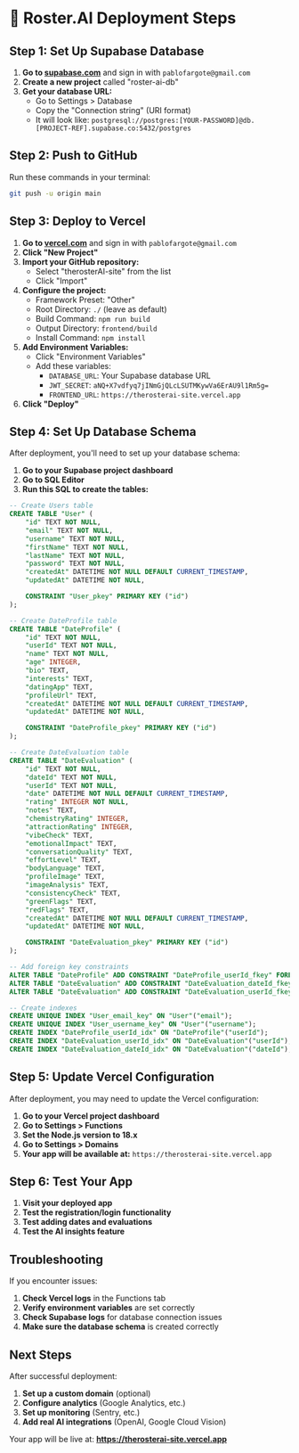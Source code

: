 # 🚀 Roster.AI Deployment Steps

## Step 1: Set Up Supabase Database

1. **Go to [supabase.com](https://supabase.com)** and sign in with `pablofargote@gmail.com`
2. **Create a new project** called "roster-ai-db"
3. **Get your database URL:**
   - Go to Settings > Database
   - Copy the "Connection string" (URI format)
   - It will look like: `postgresql://postgres:[YOUR-PASSWORD]@db.[PROJECT-REF].supabase.co:5432/postgres`

## Step 2: Push to GitHub

Run these commands in your terminal:

```bash
git push -u origin main
```

## Step 3: Deploy to Vercel

1. **Go to [vercel.com](https://vercel.com)** and sign in with `pablofargote@gmail.com`
2. **Click "New Project"**
3. **Import your GitHub repository:**
   - Select "therosterAI-site" from the list
   - Click "Import"
4. **Configure the project:**
   - Framework Preset: "Other"
   - Root Directory: `./` (leave as default)
   - Build Command: `npm run build`
   - Output Directory: `frontend/build`
   - Install Command: `npm install`
5. **Add Environment Variables:**
   - Click "Environment Variables"
   - Add these variables:
     - `DATABASE_URL`: Your Supabase database URL
     - `JWT_SECRET`: `aNQ+X7vdfyq7jINmGjQLcLSUTMKywVa6ErAU9l1Rm5g=`
     - `FRONTEND_URL`: `https://therosterai-site.vercel.app`
6. **Click "Deploy"**

## Step 4: Set Up Database Schema

After deployment, you'll need to set up your database schema:

1. **Go to your Supabase project dashboard**
2. **Go to SQL Editor**
3. **Run this SQL to create the tables:**

```sql
-- Create Users table
CREATE TABLE "User" (
    "id" TEXT NOT NULL,
    "email" TEXT NOT NULL,
    "username" TEXT NOT NULL,
    "firstName" TEXT NOT NULL,
    "lastName" TEXT NOT NULL,
    "password" TEXT NOT NULL,
    "createdAt" DATETIME NOT NULL DEFAULT CURRENT_TIMESTAMP,
    "updatedAt" DATETIME NOT NULL,

    CONSTRAINT "User_pkey" PRIMARY KEY ("id")
);

-- Create DateProfile table
CREATE TABLE "DateProfile" (
    "id" TEXT NOT NULL,
    "userId" TEXT NOT NULL,
    "name" TEXT NOT NULL,
    "age" INTEGER,
    "bio" TEXT,
    "interests" TEXT,
    "datingApp" TEXT,
    "profileUrl" TEXT,
    "createdAt" DATETIME NOT NULL DEFAULT CURRENT_TIMESTAMP,
    "updatedAt" DATETIME NOT NULL,

    CONSTRAINT "DateProfile_pkey" PRIMARY KEY ("id")
);

-- Create DateEvaluation table
CREATE TABLE "DateEvaluation" (
    "id" TEXT NOT NULL,
    "dateId" TEXT NOT NULL,
    "userId" TEXT NOT NULL,
    "date" DATETIME NOT NULL DEFAULT CURRENT_TIMESTAMP,
    "rating" INTEGER NOT NULL,
    "notes" TEXT,
    "chemistryRating" INTEGER,
    "attractionRating" INTEGER,
    "vibeCheck" TEXT,
    "emotionalImpact" TEXT,
    "conversationQuality" TEXT,
    "effortLevel" TEXT,
    "bodyLanguage" TEXT,
    "profileImage" TEXT,
    "imageAnalysis" TEXT,
    "consistencyCheck" TEXT,
    "greenFlags" TEXT,
    "redFlags" TEXT,
    "createdAt" DATETIME NOT NULL DEFAULT CURRENT_TIMESTAMP,
    "updatedAt" DATETIME NOT NULL,

    CONSTRAINT "DateEvaluation_pkey" PRIMARY KEY ("id")
);

-- Add foreign key constraints
ALTER TABLE "DateProfile" ADD CONSTRAINT "DateProfile_userId_fkey" FOREIGN KEY ("userId") REFERENCES "User"("id") ON DELETE RESTRICT ON UPDATE CASCADE;
ALTER TABLE "DateEvaluation" ADD CONSTRAINT "DateEvaluation_dateId_fkey" FOREIGN KEY ("dateId") REFERENCES "DateProfile"("id") ON DELETE RESTRICT ON UPDATE CASCADE;
ALTER TABLE "DateEvaluation" ADD CONSTRAINT "DateEvaluation_userId_fkey" FOREIGN KEY ("userId") REFERENCES "User"("id") ON DELETE RESTRICT ON UPDATE CASCADE;

-- Create indexes
CREATE UNIQUE INDEX "User_email_key" ON "User"("email");
CREATE UNIQUE INDEX "User_username_key" ON "User"("username");
CREATE INDEX "DateProfile_userId_idx" ON "DateProfile"("userId");
CREATE INDEX "DateEvaluation_userId_idx" ON "DateEvaluation"("userId");
CREATE INDEX "DateEvaluation_dateId_idx" ON "DateEvaluation"("dateId");
```

## Step 5: Update Vercel Configuration

After deployment, you may need to update the Vercel configuration:

1. **Go to your Vercel project dashboard**
2. **Go to Settings > Functions**
3. **Set the Node.js version to 18.x**
4. **Go to Settings > Domains**
5. **Your app will be available at:** `https://therosterai-site.vercel.app`

## Step 6: Test Your App

1. **Visit your deployed app**
2. **Test the registration/login functionality**
3. **Test adding dates and evaluations**
4. **Test the AI insights feature**

## Troubleshooting

If you encounter issues:

1. **Check Vercel logs** in the Functions tab
2. **Verify environment variables** are set correctly
3. **Check Supabase logs** for database connection issues
4. **Make sure the database schema** is created correctly

## Next Steps

After successful deployment:

1. **Set up a custom domain** (optional)
2. **Configure analytics** (Google Analytics, etc.)
3. **Set up monitoring** (Sentry, etc.)
4. **Add real AI integrations** (OpenAI, Google Cloud Vision)

Your app will be live at: **https://therosterai-site.vercel.app** 